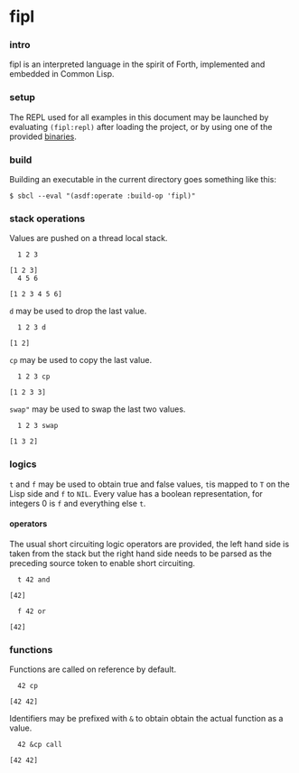 # fipl

### intro
fipl is an interpreted language in the spirit of Forth, implemented and embedded in Common Lisp.

### setup
The REPL used for all examples in this document may be launched by evaluating `(fipl:repl)` after loading the project,
or by using one of the provided [binaries](https://github.com/codr7/fipl/tree/main/bin).

### build
Building an executable in the current directory goes something like this:

```
$ sbcl --eval "(asdf:operate :build-op 'fipl)"
```

### stack operations
Values are pushed on a thread local stack.

```
  1 2 3

[1 2 3]
  4 5 6

[1 2 3 4 5 6]
```

`d` may be used to drop the last value.

```
  1 2 3 d

[1 2]
```

`cp` may be used to copy the last value.

```
  1 2 3 cp

[1 2 3 3]
```

`swap"` may be used to swap the last two values.

```
  1 2 3 swap

[1 3 2]
```

### logics
`t` and `f` may be used to obtain true and false values, `t`is mapped to `T` on the Lisp side and `f` to `NIL`.
Every value has a boolean representation, for integers 0 is `f` and everything else `t`.

#### operators
The usual short circuiting logic operators are provided, the left hand side is taken from the stack but the right hand side needs to be parsed as the preceding source token to enable short circuiting.

```
  t 42 and

[42]
```

```
  f 42 or

[42]
```

### functions
Functions are called on reference by default.

```
  42 cp
  
[42 42]
```

Identifiers may be prefixed with `&` to obtain obtain the actual function as a value.

```
  42 &cp call
  
[42 42]
```